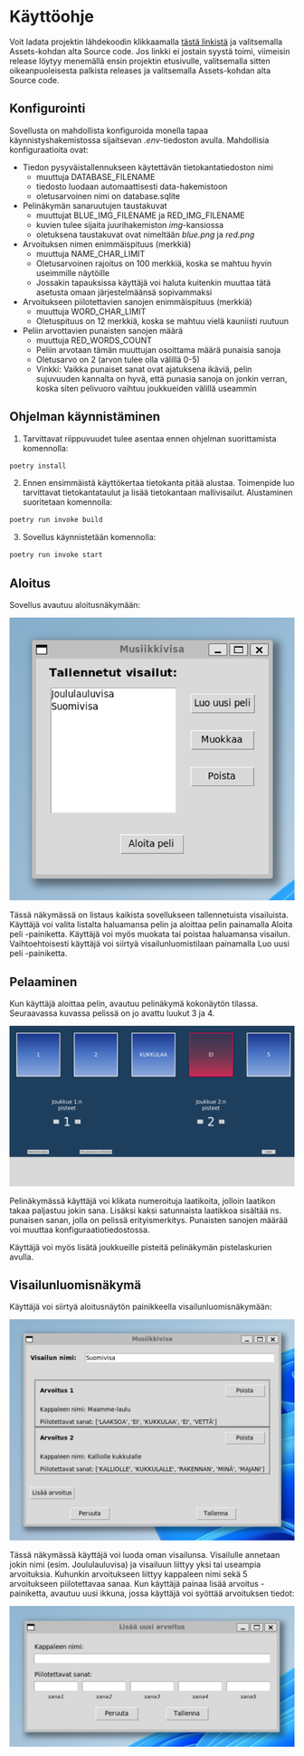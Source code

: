 # Käyttöohje

Voit ladata projektin lähdekoodin klikkaamalla [tästä linkistä](https://github.com/vejol/ot-harjoitustyo/releases/tag/loppupalautus) ja valitsemalla Assets-kohdan alta Source code. Jos linkki ei jostain syystä toimi, viimeisin release löytyy menemällä ensin projektin etusivulle, valitsemalla sitten oikeanpuoleisesta palkista releases ja valitsemalla Assets-kohdan alta Source code.

## Konfigurointi

Sovellusta on mahdollista konfiguroida monella tapaa käynnistyshakemistossa sijaitsevan _.env_-tiedoston avulla. Mahdollisia konfiguraatioita ovat:

- Tiedon pysyväistallennukseen käytettävän tietokantatiedoston nimi
  - muuttuja DATABASE_FILENAME
  - tiedosto luodaan automaattisesti data-hakemistoon
  - oletusarvoinen nimi on database.sqlite
- Pelinäkymän sanaruutujen taustakuvat
  - muuttujat BLUE_IMG_FILENAME ja RED_IMG_FILENAME
  - kuvien tulee sijaita juurihakemiston _img_-kansiossa
  - oletuksena taustakuvat ovat nimeltään _blue.png_ ja _red.png_
- Arvoituksen nimen enimmäispituus (merkkiä)
  - muuttuja NAME_CHAR_LIMIT
  - Oletusarvoinen rajoitus on 100 merkkiä, koska se mahtuu hyvin useimmille näytöille
  - Jossakin tapauksissa käyttäjä voi haluta kuitenkin muuttaa tätä asetusta omaan järjestelmäänsä sopivammaksi
- Arvoitukseen piilotettavien sanojen enimmäispituus (merkkiä)
  - muuttuja WORD_CHAR_LIMIT
  - Oletuspituus on 12 merkkiä, koska se mahtuu vielä kauniisti ruutuun
- Peliin arvottavien punaisten sanojen määrä
  - muuttuja RED_WORDS_COUNT
  - Peliin arvotaan tämän muuttujan osoittama määrä punaisia sanoja
  - Oletusarvo on 2 (arvon tulee olla välillä 0-5)
  - Vinkki: Vaikka punaiset sanat ovat ajatuksena ikäviä, pelin sujuvuuden kannalta on hyvä, että punasia sanoja on jonkin verran, koska siten pelivuoro vaihtuu joukkueiden välillä useammin

## Ohjelman käynnistäminen

1. Tarvittavat riippuvuudet tulee asentaa ennen ohjelman suorittamista komennolla:

```bash
poetry install
```

2. Ennen ensimmäistä käyttökertaa tietokanta pitää alustaa. Toimenpide luo tarvittavat tietokantataulut ja lisää tietokantaan mallivisailut. Alustaminen suoritetaan komennolla:

```bash
poetry run invoke build
```

3. Sovellus käynnistetään komennolla:

```bash
poetry run invoke start
```

## Aloitus
Sovellus avautuu aloitusnäkymään:

![Aloitusnäkymä](./kuvat/aloitusnakyma.png)

Tässä näkymässä on listaus kaikista sovellukseen tallennetuista visailuista. Käyttäjä voi valita listalta haluamansa pelin ja aloittaa pelin painamalla Aloita peli -painiketta. Käyttäjä voi myös muokata tai poistaa haluamansa visailun. Vaihtoehtoisesti käyttäjä voi siirtyä visailunluomistilaan painamalla Luo uusi peli -painiketta.


## Pelaaminen

Kun käyttäjä aloittaa pelin, avautuu pelinäkymä kokonäytön tilassa. Seuraavassa kuvassa pelissä on jo avattu luukut 3 ja 4.

![Pelinäkymä](./kuvat/pelinakyma.png)

Pelinäkymässä käyttäjä voi klikata numeroituja laatikoita, jolloin laatikon takaa paljastuu jokin sana. Lisäksi kaksi satunnaista laatikkoa sisältää ns. punaisen sanan, jolla on pelissä erityismerkitys. Punaisten sanojen määrää voi muuttaa konfiguraatiotiedostossa.

Käyttäjä voi myös lisätä joukkueille pisteitä pelinäkymän pistelaskurien avulla.


## Visailunluomisnäkymä

Käyttäjä voi siirtyä aloitusnäytön painikkeella visailunluomisnäkymään:

![Visailunluomisnäkymä](./kuvat/visailunluomisnakyma.png)

Tässä näkymässä käyttäjä voi luoda oman visailunsa. Visailulle annetaan jokin nimi (esim. Joululauluvisa) ja visailuun liittyy yksi tai useampia arvoituksia. Kuhunkin arvoitukseen liittyy kappaleen nimi sekä 5 arvoitukseen piilotettavaa sanaa. Kun käyttäjä painaa lisää arvoitus -painiketta, avautuu uusi ikkuna, jossa käyttäjä voi syöttää arvoituksen tiedot: 

![Uusi arvoitus -ikkuna](./kuvat/uusi_arvoitus.png)

